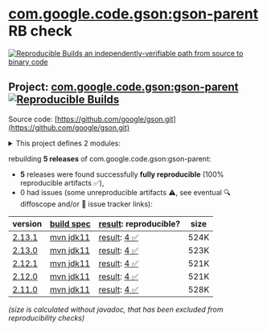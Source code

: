 [com.google.code.gson:gson-parent](https://central.sonatype.com/artifact/com.google.code.gson/gson-parent/versions) RB check
=======

[![Reproducible Builds](https://reproducible-builds.org/images/logos/rb.svg) an independently-verifiable path from source to binary code](https://reproducible-builds.org/)

## Project: [com.google.code.gson:gson-parent](https://central.sonatype.com/artifact/com.google.code.gson/gson-parent/versions) [![Reproducible Builds](https://img.shields.io/endpoint?url=https://raw.githubusercontent.com/jvm-repo-rebuild/reproducible-central/master/content/com/google/code/gson/badge.json)](https://github.com/jvm-repo-rebuild/reproducible-central/blob/master/content/com/google/code/gson/README.md)

Source code: [https://github.com/google/gson.git](https://github.com/google/gson.git)

<details><summary>This project defines 2 modules:</summary>

* [com.google.code.gson:gson](https://central.sonatype.com/artifact/com.google.code.gson/gson/overview)
* [com.google.code.gson:gson-parent](https://central.sonatype.com/artifact/com.google.code.gson/gson-parent/overview)
</details>

rebuilding **5 releases** of com.google.code.gson:gson-parent:
- **5** releases were found successfully **fully reproducible** (100% reproducible artifacts :white_check_mark:),
- 0 had issues (some unreproducible artifacts :warning:, see eventual :mag: diffoscope and/or :memo: issue tracker links):

| version | [build spec](/BUILDSPEC.md) | [result](https://reproducible-builds.org/docs/jvm/): reproducible? | size |
| -- | --------- | ------ | -- |
| [2.13.1](https://central.sonatype.com/artifact/com.google.code.gson/gson-parent/2.13.1/pom) | [mvn jdk11](gson-2.13.1.buildspec) | [result](gson-parent-2.13.1.buildinfo): [4 :white_check_mark: ](gson-parent-2.13.1.buildcompare) | 524K |
| [2.13.0](https://central.sonatype.com/artifact/com.google.code.gson/gson-parent/2.13.0/pom) | [mvn jdk11](gson-2.13.0.buildspec) | [result](gson-parent-2.13.0.buildinfo): [4 :white_check_mark: ](gson-parent-2.13.0.buildcompare) | 523K |
| [2.12.1](https://central.sonatype.com/artifact/com.google.code.gson/gson-parent/2.12.1/pom) | [mvn jdk11](gson-2.12.1.buildspec) | [result](gson-parent-2.12.1.buildinfo): [4 :white_check_mark: ](gson-parent-2.12.1.buildcompare) | 521K |
| [2.12.0](https://central.sonatype.com/artifact/com.google.code.gson/gson-parent/2.12.0/pom) | [mvn jdk11](gson-2.12.0.buildspec) | [result](gson-parent-2.12.0.buildinfo): [4 :white_check_mark: ](gson-parent-2.12.0.buildcompare) | 521K |
| [2.11.0](https://central.sonatype.com/artifact/com.google.code.gson/gson-parent/2.11.0/pom) | [mvn jdk11](gson-2.11.0.buildspec) | [result](gson-parent-2.11.0.buildinfo): [4 :white_check_mark: ](gson-parent-2.11.0.buildcompare) | 528K |

<i>(size is calculated without javadoc, that has been excluded from reproducibility checks)</i>
